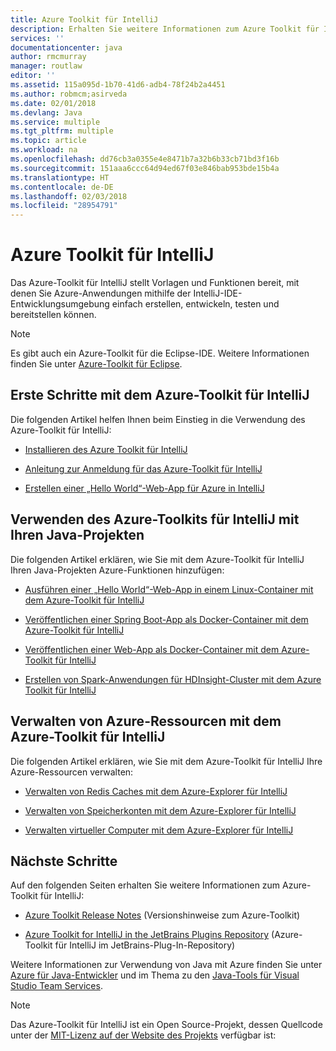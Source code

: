 ```yaml
---
title: Azure Toolkit für IntelliJ
description: Erhalten Sie weitere Informationen zum Azure Toolkit für IntelliJ.
services: ''
documentationcenter: java
author: rmcmurray
manager: routlaw
editor: ''
ms.assetid: 115a095d-1b70-41d6-adb4-78f24b2a4451
ms.author: robmcm;asirveda
ms.date: 02/01/2018
ms.devlang: Java
ms.service: multiple
ms.tgt_pltfrm: multiple
ms.topic: article
ms.workload: na
ms.openlocfilehash: dd76cb3a0355e4e8471b7a32b6b33cb71bd3f16b
ms.sourcegitcommit: 151aaa6ccc64d94ed67f03e846bab953bde15b4a
ms.translationtype: HT
ms.contentlocale: de-DE
ms.lasthandoff: 02/03/2018
ms.locfileid: "28954791"
---
```

# <a name="azure-toolkit-for-intellij"></a>Azure Toolkit für IntelliJ
Das Azure-Toolkit für IntelliJ stellt Vorlagen und Funktionen bereit, mit denen Sie Azure-Anwendungen mithilfe der IntelliJ-IDE-Entwicklungsumgebung einfach erstellen, entwickeln, testen und bereitstellen können.

> [!NOTE]
> 
> Es gibt auch ein Azure-Toolkit für die Eclipse-IDE. Weitere Informationen finden Sie unter [Azure-Toolkit für Eclipse](../eclipse/azure-toolkit-for-eclipse.md).
> 

## <a name="get-started-with-the-azure-toolkit-for-intellij"></a>Erste Schritte mit dem Azure-Toolkit für IntelliJ
Die folgenden Artikel helfen Ihnen beim Einstieg in die Verwendung des Azure-Toolkit für IntelliJ:

* [Installieren des Azure Toolkit für IntelliJ](azure-toolkit-for-intellij-installation.md)

* [Anleitung zur Anmeldung für das Azure-Toolkit für IntelliJ](azure-toolkit-for-intellij-sign-in-instructions.md)

* [Erstellen einer „Hello World“-Web-App für Azure in IntelliJ](azure-toolkit-for-intellij-create-hello-world-web-app.md)

## <a name="use-the-azure-toolkit-for-intellij-with-your-java-projects"></a>Verwenden des Azure-Toolkits für IntelliJ mit Ihren Java-Projekten
Die folgenden Artikel erklären, wie Sie mit dem Azure-Toolkit für IntelliJ Ihren Java-Projekten Azure-Funktionen hinzufügen:

* [Ausführen einer „Hello World“-Web-App in einem Linux-Container mit dem Azure-Toolkit für IntelliJ](azure-toolkit-for-intellij-hello-world-web-app-linux.md)

* [Veröffentlichen einer Spring Boot-App als Docker-Container mit dem Azure-Toolkit für IntelliJ](azure-toolkit-for-intellij-publish-spring-boot-docker-app.md)

* [Veröffentlichen einer Web-App als Docker-Container mit dem Azure-Toolkit für IntelliJ](azure-toolkit-for-intellij-publish-as-docker-container.md)

* [Erstellen von Spark-Anwendungen für HDInsight-Cluster mit dem Azure Toolkit für IntelliJ](/azure/hdinsight/hdinsight-apache-spark-intellij-tool-plugin)

## <a name="manage-azure-resources-using-the-azure-toolkit-for-intellij"></a>Verwalten von Azure-Ressourcen mit dem Azure-Toolkit für IntelliJ
Die folgenden Artikel erklären, wie Sie mit dem Azure-Toolkit für IntelliJ Ihre Azure-Ressourcen verwalten:

* [Verwalten von Redis Caches mit dem Azure-Explorer für IntelliJ](azure-toolkit-for-intellij-managing-redis-caches-using-azure-explorer.md)

* [Verwalten von Speicherkonten mit dem Azure-Explorer für IntelliJ](azure-toolkit-for-intellij-managing-virtual-machines-using-azure-explorer.md)

* [Verwalten virtueller Computer mit dem Azure-Explorer für IntelliJ](azure-toolkit-for-intellij-managing-storage-accounts-using-azure-explorer.md)

## <a name="next-steps"></a>Nächste Schritte

Auf den folgenden Seiten erhalten Sie weitere Informationen zum Azure-Toolkit für IntelliJ:

* [Azure Toolkit Release Notes](https://github.com/Microsoft/azure-tools-for-java/releases) (Versionshinweise zum Azure-Toolkit)

* [Azure Toolkit for IntelliJ in the JetBrains Plugins Repository](https://plugins.jetbrains.com/plugin/8053-azure-toolkit-for-intellij) (Azure-Toolkit für IntelliJ im JetBrains-Plug-In-Repository)

Weitere Informationen zur Verwendung von Java mit Azure finden Sie unter [Azure für Java-Entwickler](https://docs.microsoft.com/java/azure/) und im Thema zu den [Java-Tools für Visual Studio Team Services](https://java.visualstudio.com/).

> [!NOTE]
> 
> Das Azure-Toolkit für IntelliJ ist ein Open Source-Projekt, dessen Quellcode unter der [MIT-Lizenz auf der Website des Projekts](https://github.com/microsoft/azure-tools-for-java) verfügbar ist:
> 

<!-- [!INCLUDE [azure-toolkit-for-intellij-additional-resources](../includes/azure-toolkit-for-intellij-additional-resources.md)] -->

<!-- URL List -->

[Azure for Java Developers]: https://docs.microsoft.com/java/azure/
[Java Tools for Visual Studio Team Services]: https://java.visualstudio.com/

<!-- Temporarily Deprecated URLs -->

<!-- [Debug a Java Web App on Azure in IntelliJ]: ./app-service-web/app-service-web-debug-java-web-app-in-intellij.md -->
